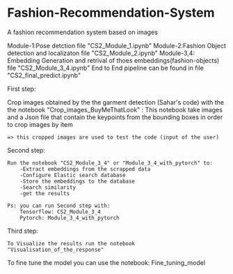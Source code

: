 # Fashion-Recommendation-System
A fashion recommendation system based on images

Module-1:Pose detction file "CS2_Module_1.ipynb"
Module-2:Fashion Object detection and localizaton file "CS2_Module_2.ipynb"
Module-3,4: Embedding Generation and retrival of thoes embeddings(fashion-objects)
file "CS2_Module_3_4.ipynb"
End to End pipeline can be found in file "CS2_final_predict.ipynb"


First step: 

   Crop images obtained by the the garment detection (Sahar's code) 
   with the the notebook "Crop_images_BuyMeThatLook" :
            This notebook take images and a Json file that contain the keypoints from the bounding boxes in order to crop images by item

    => this cropped images are used to test the code (input of the user)

Second step:

    Run the notebook "CS2_Module_3_4" or "Module_3_4_with_pytorch" to:
        -Extract embeddings from the scrapped data
        -Configure Elastic search database
        -Store the embeddings to the database
        -Search similarity
        -get the results

    Ps: you can run Second step with: 
        Tensorflow: CS2_Module_3_4
        Pytorch: Module_3_4_with_pytorch

Third step:

    To Visualize the results run the notebook "Visualisation_of_the_response"

To fine tune the model you can use the notebook: Fine_tuning_model
